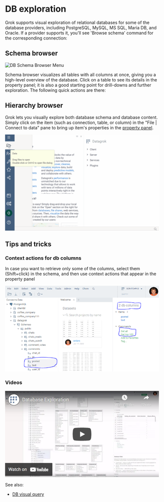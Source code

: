 <!-- TITLE: DB exploration -->
<!-- SUBTITLE: -->

# DB exploration

Grok supports visual exploration of relational databases for some of the database providers, including
PostgreSQL, MySQL, MS SQL, Maria DB, and Oracle. If a provider supports it, you'll see 'Browse schema'
command for the corresponding connection:

## Schema browser

![DB Schema Browser Menu](../uploads/features/db-schema-browser-menu.png "DB Schema Browser Menu")

Schema browser visualizes all tables with all columns at once, giving you a high-level overview of the
database. Click on a table to see its details in the property panel; it is also a good starting point
for drill-downs and further exploration. The following quick actions are there:

## Hierarchy browser

Grok lets you visually explore both database schema and database content. Simply click
on the item (such as connection, table, or column) in the "File | Connect to data" pane to bring up
item's properties in the [property panel](../overview/navigation.md#properties). 

![DB Hierarchy Browser](../uploads/features/db-hierarchy-browser.gif "DB Hierarchy Browser")  

## Tips and tricks

### Context actions for db columns

In case you want to retrieve only some of the columns, select them (Shift+click) in the schema, and then
use context actions that appear in the property panel

![](db-exploration-get-columns.png)


### Videos

[![DB exploration](../uploads/youtube/db_exploration.png "Open on Youtube")](https://www.youtube.com/watch?v=YJmSvh3_uCM)

See also:
* [DB visual query](db-visual-query.md)
